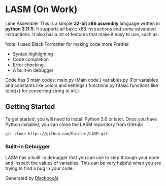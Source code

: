 # LASM (On Work)
Lime Assembler
This is a simple **32-bit x86 assembly** language written in **python 3.11.5**.
It supports all basic x86 instructions and some advanced instructions.
It also has a lot of features that make it easy to use, such as:

Note: I used Black Formatter for making code more Prettier.

* Syntax highlighting
* Code completion
* Error checking
* A built-in debugger

Code has 3 main codes:
    main.py (Main code.)
    variables.py (For variables and constants like colors and settings.)
    functions.py (Basic functions like toInt(x) for converting string to int.)

## Getting Started

To get started, you will need to install Python 3.6 or later.
Once you have Python installed, you can clone the LASM repository from GitHub:

```
git clone https://github.com/Duiccni/LASM.git
```

### Built-in Debugger

LASM has a built-in debugger that you can use to step through your code and inspect the values of variables.
This can be very helpful when you are trying to find a bug in your code.

Generated by [BlackboxAI](https://www.useblackbox.ai)
